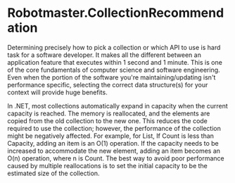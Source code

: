 # Robotmaster.CollectionRecommendation

Determining precisely how to pick a collection or which API to use is hard task for a software developer. It makes all the different between an application feature that executes within 1 second and 1 minute. This is one of the core fundamentals of computer science and software engineering. Even when the portion of the software you're maintaining/updating isn't performance specific, selecting the correct data structure(s) for your context will provide huge benefits.

In .NET, most collections automatically expand in capacity when the current capacity is reached. The memory is reallocated, and the elements are copied from the old collection to the new one. This reduces the code required to use the collection; however, the performance of the collection might be negatively affected. For example, for List<T>, If Count is less than Capacity, adding an item is an O(1) operation. If the capacity needs to be increased to accommodate the new element, adding an item becomes an O(n) operation, where n is Count. The best way to avoid poor performance caused by multiple reallocations is to set the initial capacity to be the estimated size of the collection.
